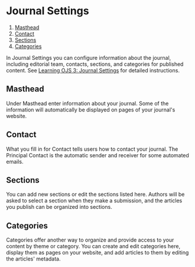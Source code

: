 # Journal Settings

1. [Masthead](journal-settings#masthead)
1. [Contact](journal-settings#contact)
1. [Sections](journal-settings#sections)
1. [Categories](journal-settings#categories)

In Journal Settings you can configure information about the journal, including editorial team, contacts, sections, and categories for published content. See [Learning OJS 3: Journal Settings](https://docs.pkp.sfu.ca/learning-ojs/en/journal-setup) for detailed instructions.

## <a name="masthead"></a>Masthead
Under Masthead enter information about your journal. Some of the information will automatically be displayed on pages of your journal's website.

## <a name="contact"></a>Contact
What you fill in for Contact tells users how to contact your journal. The Principal Contact is the automatic sender and receiver for some automated emails.

## <a name="sections"></a>Sections
You can add new sections or edit the sections listed here. Authors will be asked to select a section when they make a submission, and the articles you publish can be organized into sections.

## <a name="categories"></a>Categories
Categories offer another way to organize and provide access to your content by theme or category. You can create and edit categories here, display them as pages on your website, and add articles to them by editing the articles' metadata.
